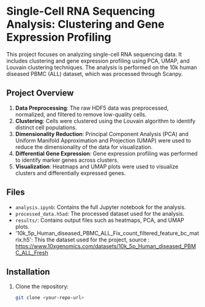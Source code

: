 # Single-Cell RNA Sequencing Analysis: Clustering and Gene Expression Profiling

This project focuses on analyzing single-cell RNA sequencing data. It includes clustering and gene expression profiling using PCA, UMAP, and Louvain clustering techniques. The analysis is performed on the 10k human diseased PBMC (ALL) dataset, which was processed through Scanpy.

## Project Overview

1. **Data Preprocessing**: The raw HDF5 data was preprocessed, normalized, and filtered to remove low-quality cells.
2. **Clustering**: Cells were clustered using the Louvain algorithm to identify distinct cell populations.
3. **Dimensionality Reduction**: Principal Component Analysis (PCA) and Uniform Manifold Approximation and Projection (UMAP) were used to reduce the dimensionality of the data for visualization.
4. **Differential Gene Expression**: Gene expression profiling was performed to identify marker genes across clusters.
5. **Visualization**: Heatmaps and UMAP plots were used to visualize clusters and differentially expressed genes.

## Files

- `analysis.ipynb`: Contains the full Jupyter notebook for the analysis.
- `processed_data.h5ad`: The processed dataset used for the analysis.
- `results/`: Contains output files such as heatmaps, PCA, and UMAP plots.
- '10k_5p_Human_diseased_PBMC_ALL_Fix_count_filtered_feature_bc_matrix.h5': This the dataset used for the project, source : https://www.10xgenomics.com/datasets/10k_5p_Human_diseased_PBMC_ALL_Fresh

## Installation

1. Clone the repository:
   ```bash
   git clone <your-repo-url>
